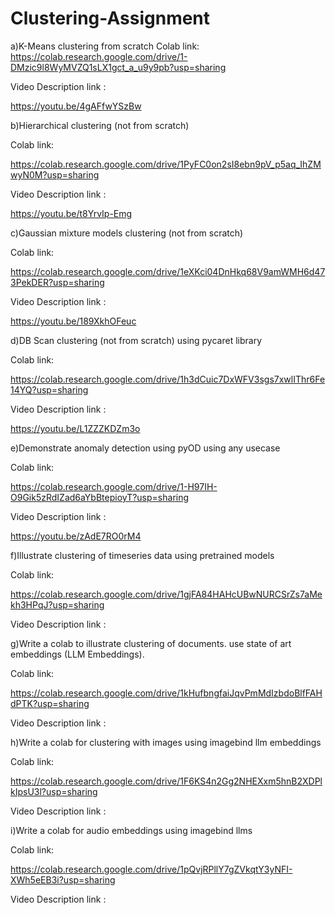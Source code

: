 # Clustering-Assignment

a)K-Means clustering from scratch
Colab link:  
 https://colab.research.google.com/drive/1-DMzic9l8WyMVZQ1sLX1gct_a_u9y9pb?usp=sharing
 
Video Description link :

https://youtu.be/4gAFfwYSzBw

b)Hierarchical clustering (not from scratch)

Colab link: 

https://colab.research.google.com/drive/1PyFC0on2sI8ebn9pV_p5aq_IhZMwyN0M?usp=sharing

Video Description link :

https://youtu.be/t8YrvIp-Emg

c)Gaussian mixture models clustering (not from scratch)

Colab link: 

https://colab.research.google.com/drive/1eXKci04DnHkq68V9amWMH6d473PekDER?usp=sharing

Video Description link :

https://youtu.be/189XkhOFeuc

d)DB Scan clustering (not from scratch) using pycaret library 

Colab link: 

https://colab.research.google.com/drive/1h3dCuic7DxWFV3sgs7xwlIThr6Fe14YQ?usp=sharing

Video Description link :

https://youtu.be/L1ZZZKDZm3o

e)Demonstrate anomaly detection using pyOD using any usecase

Colab link: 

https://colab.research.google.com/drive/1-H97IH-O9Gik5zRdIZad6aYbBtepioyT?usp=sharing

Video Description link :

https://youtu.be/zAdE7RO0rM4

f)Illustrate clustering of timeseries data using pretrained models

Colab link: 

https://colab.research.google.com/drive/1gjFA84HAHcUBwNURCSrZs7aMekh3HPqJ?usp=sharing

Video Description link :

g)Write a colab to illustrate clustering  of documents. use state of art embeddings (LLM Embeddings).

Colab link: 

https://colab.research.google.com/drive/1kHufbngfaiJqvPmMdIzbdoBlfFAHdPTK?usp=sharing

Video Description link :

h)Write a colab for clustering with images using imagebind llm embeddings 

Colab link:

https://colab.research.google.com/drive/1F6KS4n2Gg2NHEXxm5hnB2XDPlkIpsU3l?usp=sharing

Video Description link :

i)Write a colab for audio embeddings using imagebind llms

Colab link:

https://colab.research.google.com/drive/1pQvjRPllY7gZVkqtY3yNFI-XWh5eEB3i?usp=sharing

Video Description link :

